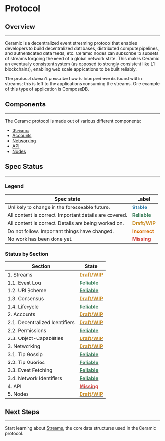 # Protocol

## Overview

---

Ceramic is a decentralized event streaming protocol that enables developers to build decentralized databases, distributed compute pipelines, and authenticated data feeds, etc. Ceramic nodes can subscribe to subsets of streams forgoing the need of a global network state. This makes Ceramic an eventually consistent system (as opposed to strongly consistent like L1 blockchains), enabling web scale applications to be built reliably.

The protocol doesn't prescribe how to interpret events found within streams; this is left to the applications consuming the streams. One example of this type of application is ComposeDB.

## Components

---

The Ceramic protocol is made out of various different components:

- [Streams](./streams/index.md)
- [Accounts](./accounts/index.md)
- [Networking](./networking/index.md)
- [API](./api/index.md)
- [Nodes](./nodes/index.md)


## Spec Status

---

### Legend

| Spec state | Label |
| --- | --- |
| Unlikely to change in the foreseeable future. |  **<span style="color:rgba(51, 126, 169, 1)">Stable</span>** |
| All content is correct. Important details are covered. | **<span style="color:rgba(68, 131, 97, 1)">Reliable</span>** |
| All content is correct. Details are being worked on. | **<span style="color:rgba(203, 145, 47, 1)">Draft/WIP</span>** |
| Do not follow. Important things have changed. | **<span style="color:rgba(217, 115, 13, 1)">Incorrect</span>** |
| No work has been done yet. | **<span style="color:rgba(212, 76, 71, 1)">Missing</span>** |

### Status by Section

| Section | State |
| --- | --- |
| 1. Streams | **[<span style="color:rgba(203, 145, 47, 1)">Draft/WIP</span>](./streams/index.md)** |
| 1.1. Event Log | **[<span style="color:rgba(68, 131, 97, 1)">Reliable</span>](./streams/event-log.md)** |
| 1.2. URI Scheme | **[<span style="color:rgba(68, 131, 97, 1)">Reliable</span>](./streams/uri-scheme.md)** |
| 1.3. Consensus | **[<span style="color:rgba(203, 145, 47, 1)">Draft/WIP</span>](./streams/consensus.md)** |
| 1.4. Lifecycle | **[<span style="color:rgba(68, 131, 97, 1)">Reliable</span>](./streams/lifecycle.md)** |
| 2. Accounts | **[<span style="color:rgba(203, 145, 47, 1)">Draft/WIP</span>](./accounts/index.md)** |
| 2.1. Decentralized Identifiers | **[<span style="color:rgba(203, 145, 47, 1)">Draft/WIP</span>](./accounts/decentralized-identifiers.md)** |
| 2.2. Permissions | **[<span style="color:rgba(68, 131, 97, 1)">Reliable</span>](./accounts/permissions.md)** |
| 2.3. Object-Capabilities | **[<span style="color:rgba(203, 145, 47, 1)">Draft/WIP</span>](./accounts/object-capabilities.md)** |
| 3. Networking | **[<span style="color:rgba(203, 145, 47, 1)">Draft/WIP</span>](./networking/index.md)** |
| 3.1. Tip Gossip | **[<span style="color:rgba(68, 131, 97, 1)">Reliable</span>](./networking/tip-gossip.md)** |
| 3.2. Tip Queries | **[<span style="color:rgba(68, 131, 97, 1)">Reliable</span>](./networking/tip-queries.md)** |
| 3.3. Event Fetching | **[<span style="color:rgba(68, 131, 97, 1)">Reliable</span>](./networking/event-fetching.md)** |
| 3.4. Network Identifiers | **[<span style="color:rgba(68, 131, 97, 1)">Reliable</span>](./networking/networks.md)** |
| 4. API | **[<span style="color:rgba(212, 76, 71, 1)">Missing</span>](./api/index.md)** |
| 5. Nodes | **[<span style="color:rgba(203, 145, 47, 1)">Draft/WIP</span>](./nodes/index.md)** |

## Next Steps

---

Start learning about [Streams](./streams/index.md), the core data structures used in the Ceramic protocol.